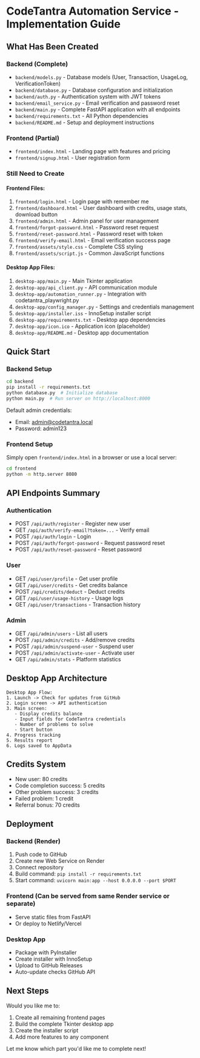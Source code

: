 # CodeTantra Automation Service - Implementation Guide

## What Has Been Created

### Backend (Complete)
- `backend/models.py` - Database models (User, Transaction, UsageLog, VerificationToken)
- `backend/database.py` - Database configuration and initialization
- `backend/auth.py` - Authentication system with JWT tokens
- `backend/email_service.py` - Email verification and password reset
- `backend/main.py` - Complete FastAPI application with all endpoints
- `backend/requirements.txt` - All Python dependencies
- `backend/README.md` - Setup and deployment instructions

### Frontend (Partial)
- `frontend/index.html` - Landing page with features and pricing
- `frontend/signup.html` - User registration form

### Still Need to Create

#### Frontend Files:
1. `frontend/login.html` - Login page with remember me
2. `frontend/dashboard.html` - User dashboard with credits, usage stats, download button
3. `frontend/admin.html` - Admin panel for user management
4. `frontend/forgot-password.html` - Password reset request
5. `frontend/reset-password.html` - Password reset with token
6. `frontend/verify-email.html` - Email verification success page
7. `frontend/assets/style.css` - Complete CSS styling
8. `frontend/assets/script.js` - Common JavaScript functions

#### Desktop App Files:
1. `desktop-app/main.py` - Main Tkinter application
2. `desktop-app/api_client.py` - API communication module
3. `desktop-app/automation_runner.py` - Integration with codetantra_playwright.py
4. `desktop-app/config_manager.py` - Settings and credentials management
5. `desktop-app/installer.iss` - InnoSetup installer script
6. `desktop-app/requirements.txt` - Desktop app dependencies
7. `desktop-app/icon.ico` - Application icon (placeholder)
8. `desktop-app/README.md` - Desktop app documentation

## Quick Start

### Backend Setup
```bash
cd backend
pip install -r requirements.txt
python database.py  # Initialize database
python main.py  # Run server on http://localhost:8000
```

Default admin credentials:
- Email: admin@codetantra.local
- Password: admin123

### Frontend Setup
Simply open `frontend/index.html` in a browser or use a local server:
```bash
cd frontend
python -m http.server 8080
```

## API Endpoints Summary

### Authentication
- POST `/api/auth/register` - Register new user
- GET `/api/auth/verify-email?token=...` - Verify email
- POST `/api/auth/login` - Login
- POST `/api/auth/forgot-password` - Request password reset
- POST `/api/auth/reset-password` - Reset password

### User
- GET `/api/user/profile` - Get user profile
- GET `/api/user/credits` - Get credits balance
- POST `/api/credits/deduct` - Deduct credits
- GET `/api/user/usage-history` - Usage logs
- GET `/api/user/transactions` - Transaction history

### Admin
- GET `/api/admin/users` - List all users
- POST `/api/admin/credits` - Add/remove credits
- POST `/api/admin/suspend-user` - Suspend user
- POST `/api/admin/activate-user` - Activate user
- GET `/api/admin/stats` - Platform statistics

## Desktop App Architecture

```
Desktop App Flow:
1. Launch -> Check for updates from GitHub
2. Login screen -> API authentication
3. Main screen:
   - Display credits balance
   - Input fields for CodeTantra credentials
   - Number of problems to solve
   - Start button
4. Progress tracking
5. Results report
6. Logs saved to AppData
```

## Credits System

- New user: 80 credits
- Code completion success: 5 credits
- Other problem success: 3 credits
- Failed problem: 1 credit
- Referral bonus: 70 credits

## Deployment

### Backend (Render)
1. Push code to GitHub
2. Create new Web Service on Render
3. Connect repository
4. Build command: `pip install -r requirements.txt`
5. Start command: `uvicorn main:app --host 0.0.0.0 --port $PORT`

### Frontend (Can be served from same Render service or separate)
- Serve static files from FastAPI
- Or deploy to Netlify/Vercel

### Desktop App
- Package with PyInstaller
- Create installer with InnoSetup
- Upload to GitHub Releases
- Auto-update checks GitHub API

## Next Steps

Would you like me to:
1. Create all remaining frontend pages
2. Build the complete Tkinter desktop app
3. Create the installer script
4. Add more features to any component

Let me know which part you'd like me to complete next!

